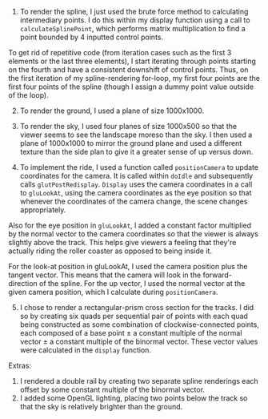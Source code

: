 1. To render the spline, I just used the brute force method to calculating intermediary points. I do this within my display function using a call to `calculateSplinePoint`, which performs matrix multiplication to find a point bounded by 4 inputted control points.

To get rid of repetitive code (from iteration cases such as the first 3 elements or the last three elements), I start iterating through points starting on the fourth and have a consistent downshift of control points. Thus, on the first iteration of my spline-rendering for-loop, my first four points are the first four points of the spline (though I assign a dummy point value outside of the loop).

2. To render the ground, I used a plane of size 1000x1000.

3. To render the sky, I used four planes of size 1000x500 so that the viewer seems to see the landscape moreso than the sky. I then used a plane of 1000x1000 to mirror the ground plane and used a different texture than the side plan to give it a greater sense of up versus down.

4. To implement the ride, I used a function called `positionCamera` to update coordinates for the camera. It is called within `doIdle` and subsequently calls `glutPostRedisplay`. `Display` uses the camera coordinates in a call to `gluLookAt`, using the camera coordinates as the eye position so that whenever the coordinates of the camera change, the scene changes appropriately.

Also for the eye position in `gluLookAt`, I added a constant factor multiplied by the normal vector to the camera coordinates so that the viewer is always slightly above the track. This helps give viewers a feeling that they're actually riding the roller coaster as opposed to being inside it.

For the look-at position in gluLookAt, I used the camera position plus the tangent vector. This means that the camera will look in the forward-direction of the spline. For the up vector, I used the normal vector at the given camera position, which I calculate during `positionCamera`.

5. I chose to render a rectangular-prism cross section for the tracks. I did so by creating six quads per sequential pair of points with each quad being constructed as some combination of clockwise-connected points, each composed of a base point ± a constant multiple of the normal vector ± a constant multiple of the binormal vector. These vector values were calculated in the `display` function.

Extras:

1. I rendered a double rail by creating two separate spline renderings each offset by some constant multiple of the binormal vector.
2. I added some OpenGL lighting, placing two points below the track so that the sky is relatively brighter than the ground.
